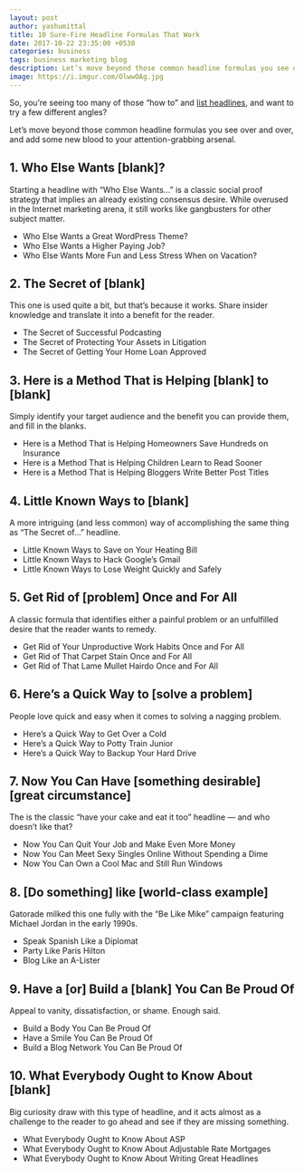 ```yaml
---
layout: post
author: yashumittal
title: 10 Sure-Fire Headline Formulas That Work
date: 2017-10-22 23:35:00 +0530
categories: business
tags: business marketing blog
description: Let’s move beyond those common headline formulas you see over and over, and add some new blood to your attention-grabbing arsenal.
image: https://i.imgur.com/OlwwOAg.jpg
---
```


So, you’re seeing too many of those “how to” and [list headlines](/7-reasons-why-list-posts-will-always-work), and want to try a few different angles?

Let’s move beyond those common headline formulas you see over and over, and add some new blood to your attention-grabbing arsenal.

## 1. Who Else Wants [blank]?

Starting a headline with “Who Else Wants…” is a classic social proof strategy that implies an already existing consensus desire. While overused in the Internet marketing arena, it still works like gangbusters for other subject matter.

* Who Else Wants a Great WordPress Theme?
* Who Else Wants a Higher Paying Job?
* Who Else Wants More Fun and Less Stress When on Vacation?

## 2. The Secret of [blank]

This one is used quite a bit, but that’s because it works. Share insider knowledge and translate it into a benefit for the reader.

* The Secret of Successful Podcasting
* The Secret of Protecting Your Assets in Litigation
* The Secret of Getting Your Home Loan Approved

## 3. Here is a Method That is Helping [blank] to [blank]

Simply identify your target audience and the benefit you can provide them, and fill in the blanks.

* Here is a Method That is Helping Homeowners Save Hundreds on Insurance
* Here is a Method That is Helping Children Learn to Read Sooner
* Here is a Method That is Helping Bloggers Write Better Post Titles

## 4. Little Known Ways to [blank]

A more intriguing (and less common) way of accomplishing the same thing as “The Secret of…” headline.

* Little Known Ways to Save on Your Heating Bill
* Little Known Ways to Hack Google’s Gmail
* Little Known Ways to Lose Weight Quickly and Safely

## 5. Get Rid of [problem] Once and For All

A classic formula that identifies either a painful problem or an unfulfilled desire that the reader wants to remedy.

* Get Rid of Your Unproductive Work Habits Once and For All
* Get Rid of That Carpet Stain Once and For All
* Get Rid of That Lame Mullet Hairdo Once and For All

## 6. Here’s a Quick Way to [solve a problem]

People love quick and easy when it comes to solving a nagging problem.

* Here’s a Quick Way to Get Over a Cold
* Here’s a Quick Way to Potty Train Junior
* Here’s a Quick Way to Backup Your Hard Drive

## 7. Now You Can Have [something desirable] [great circumstance]

The is the classic “have your cake and eat it too” headline — and who doesn’t like that?

* Now You Can Quit Your Job and Make Even More Money
* Now You Can Meet Sexy Singles Online Without Spending a Dime
* Now You Can Own a Cool Mac and Still Run Windows

## 8. [Do something] like [world-class example]

Gatorade milked this one fully with the “Be Like Mike” campaign featuring Michael Jordan in the early 1990s.

* Speak Spanish Like a Diplomat
* Party Like Paris Hilton
* Blog Like an A-Lister

## 9. Have a [or] Build a [blank] You Can Be Proud Of

Appeal to vanity, dissatisfaction, or shame. Enough said.

* Build a Body You Can Be Proud Of
* Have a Smile You Can Be Proud Of
* Build a Blog Network You Can Be Proud Of

## 10. What Everybody Ought to Know About [blank]

Big curiosity draw with this type of headline, and it acts almost as a challenge to the reader to go ahead and see if they are missing something.

* What Everybody Ought to Know About ASP
* What Everybody Ought to Know About Adjustable Rate Mortgages
* What Everybody Ought to Know About Writing Great Headlines
